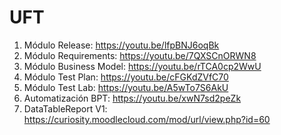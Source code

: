 # UFT

1. Módulo Release: https://youtu.be/lfpBNJ6oqBk
2. Módulo Requirements: https://youtu.be/7QXSCnORWN8
3. Módulo Business Model: https://youtu.be/rTCA0cp2WwU
4. Módulo Test Plan: https://youtu.be/cFGKdZVfC70
5. Módulo Test Lab: https://youtu.be/A5wTo7S6AkU
6. Automatización BPT: https://youtu.be/xwN7sd2peZk
7. DataTableReport V1: https://curiosity.moodlecloud.com/mod/url/view.php?id=60
 

